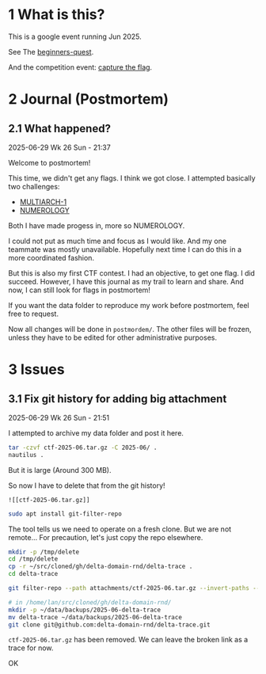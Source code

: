 # 1 What is this?

This is a google event running Jun 2025.

See The [beginners-quest](https://capturetheflag.withgoogle.com/beginners-quest).

And the competition event: [capture the flag](https://capturetheflag.withgoogle.com/).

# 2 Journal (Postmortem)

## 2.1 What happened?

2025-06-29 Wk 26 Sun - 21:37

Welcome to postmortem!

This time, we didn't get any flags. I think we got close. I attempted basically two challenges:

* [MULTIARCH-1](https://github.com/delta-domain-rnd/delta-trace/blob/main/by%20topic/practice/ctf/2025/by%20topic/reversing/entries/000%20Multiarch.md)
* [NUMEROLOGY](https://github.com/delta-domain-rnd/delta-trace/blob/main/by%20topic/practice/ctf/2025/by%20topic/crypto/entries/003%20NUMEROLOGY.md)

Both I have made progess in, more so NUMEROLOGY.

I could not put as much time and focus as I would like. And my one teammate was mostly unavailable. Hopefully next time I can do this in a more coordinated fashion.

But this is also my first CTF contest. I had an objective, to get one flag. I did succeed. However, I have this journal as my trail to learn and share. And now, I can still look for flags in postmortem!

If you want the data folder to reproduce my work before postmortem, feel free to request.

Now all changes will be done in `postmordem/`. The other files will be frozen, unless they have to be edited for other administrative purposes.

# 3 Issues

## 3.1 Fix git history for adding big attachment

2025-06-29 Wk 26 Sun - 21:51

I attempted to archive my data folder and post it here.

````sh
tar -czvf ctf-2025-06.tar.gz -C 2025-06/ .
nautilus .
````

But it is large (Around 300 MB).

So now I have to delete that from the git history!

````
![[ctf-2025-06.tar.gz]]
````

````sh
sudo apt install git-filter-repo

````

The tool tells us we need to operate on a fresh clone. But we are not remote... For precaution, let's just copy the repo elsewhere.

````sh
mkdir -p /tmp/delete
cd /tmp/delete
cp -r ~/src/cloned/gh/delta-domain-rnd/delta-trace .
cd delta-trace

git filter-repo --path attachments/ctf-2025-06.tar.gz --invert-paths --force

# in /home/lan/src/cloned/gh/delta-domain-rnd/
mkdir -p ~/data/backups/2025-06-delta-trace
mv delta-trace ~/data/backups/2025-06-delta-trace
git clone git@github.com:delta-domain-rnd/delta-trace.git
````

`ctf-2025-06.tar.gz` has been removed. We can leave the broken link as a trace for now.

OK
